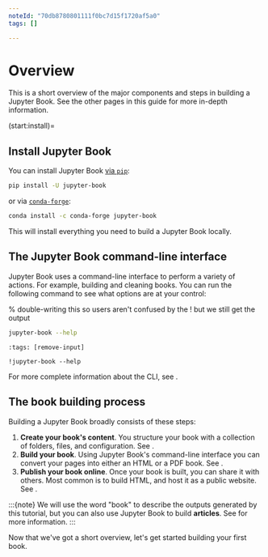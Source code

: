 ```yaml
---
noteId: "70db8780801111f0bc7d15f1720af5a0"
tags: []

---
```


# Overview

This is a short overview of the major components and steps in building a Jupyter Book. See the other pages in this guide for more in-depth information.

(start:install)=

## Install Jupyter Book

You can install Jupyter Book [via `pip`](https://pip.pypa.io/en/stable/):

```bash
pip install -U jupyter-book
```

or via [`conda-forge`](https://conda-forge.org/):

```bash
conda install -c conda-forge jupyter-book
```

This will install everything you need to build a Jupyter Book locally.

## The Jupyter Book command-line interface

Jupyter Book uses a command-line interface to perform a variety of actions. For example, building and cleaning books. You can run the following command to see what options are at your control:

% double-writing this so users aren't confused by the ! but we still get the output

```bash
jupyter-book --help
```

```{code-cell}
:tags: [remove-input]

!jupyter-book --help
```

For more complete information about the CLI, see [](../reference/cli.md).

## The book building process

Building a Jupyter Book broadly consists of these steps:

1. **Create your book's content**. You structure your book with a collection of folders, files, and configuration. See [](anatomy-of-a-book).
2. **Build your book**. Using Jupyter Book's command-line interface you can
   convert your pages into either an HTML or a PDF book. See [](build.md).
3. **Publish your book online**. Once your book is built, you can share it with others. Most common is to build HTML, and host it as a public website. See [](publish.md).

:::{note}
We will use the word "book" to describe the outputs generated by this tutorial, but you can also use Jupyter Book to build **articles**.
See [](structure:article) for more information.
:::

Now that we've got a short overview, let's get started building your first book.
